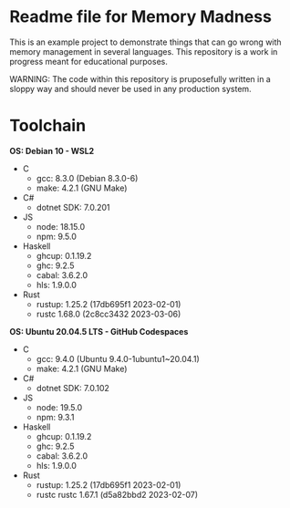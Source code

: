 # Readme file for Memory Madness
This is an example project to demonstrate things that can go wrong with memory management in several languages. This repository is a work in progress meant for educational purposes.

WARNING: The code within this repository is pruposefully written in a sloppy way and should never be used in any production system.

# Toolchain
**OS: Debian 10 - WSL2**
- C
  - gcc: 8.3.0 (Debian 8.3.0-6)
  - make: 4.2.1 (GNU Make)
- C#
  - dotnet SDK: 7.0.201
- JS
  - node: 18.15.0
  - npm: 9.5.0
- Haskell
  - ghcup: 0.1.19.2
  - ghc: 9.2.5
  - cabal: 3.6.2.0
  - hls: 1.9.0.0
- Rust
  - rustup: 1.25.2 (17db695f1 2023-02-01)
  - rustc 1.68.0 (2c8cc3432 2023-03-06)

**OS: Ubuntu 20.04.5 LTS - GitHub Codespaces**
- C
  - gcc: 9.4.0 (Ubuntu 9.4.0-1ubuntu1~20.04.1)
  - make: 4.2.1 (GNU Make)
- C#
  - dotnet SDK: 7.0.102
- JS
  - node: 19.5.0
  - npm: 9.3.1
- Haskell
  - ghcup: 0.1.19.2
  - ghc: 9.2.5
  - cabal: 3.6.2.0
  - hls: 1.9.0.0
- Rust
  - rustup: 1.25.2 (17db695f1 2023-02-01)
  - rustc rustc 1.67.1 (d5a82bbd2 2023-02-07)
